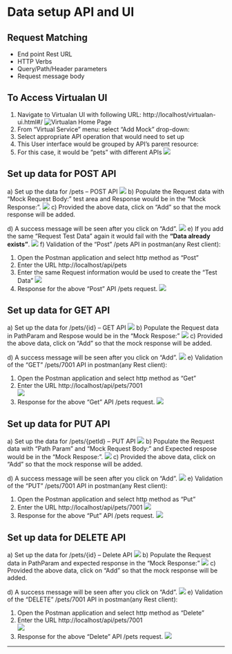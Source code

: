 # Data setup API and UI

## Request Matching
* End point Rest URL
* HTTP Verbs
* Query/Path/Header parameters
* Request message body

## To Access Virtualan UI
1)	Navigate to Virtualan UI with following URL: http://localhost/virtualan-ui.html#/
    ![Virtualan Home Page](https://raw.githubusercontent.com/virtualansoftware/virtualan/master/modules/virtualan-plugin/src/main/resources/META-INF/resources/static/img/tutorials/Home..png)
2)	From “Virtual Service” menu:  select “Add Mock” drop-down:
3)	Select appropriate API operation  that would need to set up
4)	This User interface would be grouped by API’s parent resource:
5)	For this case, it would be “pets” with different APIs
    ![](https://raw.githubusercontent.com/virtualansoftware/virtualan/master/modules/virtualan-plugin/src/main/resources/META-INF/resources/static/img/tutorials/Add_mock.png)
 
## 	Set up data for POST API
a)	Set up the data for /pets – POST API
    ![](https://raw.githubusercontent.com/virtualansoftware/virtualan/master/modules/virtualan-plugin/src/main/resources/META-INF/resources/static/img/tutorials/Post/Post_1.png)
b)	Populate the Request data with “Mock Request Body:”  test area and Response would be in the “Mock Response:”.
    ![](https://raw.githubusercontent.com/elan-venture/virtualan/blob/virtualan-changes/modules/virtualan-plugin/src/main/resources/META-INF/resources/static/img/tutorials/Post/Post_2.png)
c)	Provided the above data, click on “Add” so that the mock response will be added.

d)	A success message will be seen after you click on “Add”.
    ![](https://raw.githubusercontent.com/virtualansoftware/virtualan/master/modules/virtualan-plugin/src/main/resources/META-INF/resources/static/img/tutorials/Post/Post_3.png)
e)	If you add the same “Request Test Data” again it would fail with the **“Data already exists”**.
    ![](https://raw.githubusercontent.com/virtualansoftware/virtualan/master/modules/virtualan-plugin/src/main/resources/META-INF/resources/static/img/tutorials/Post/Post_4.png)
f)	Validation of the “Post” /pets API in postman(any Rest client):
1.	Open the Postman application and select http method as “Post”
2.	Enter the URL http://localhost/api/pets  
3.	Enter the same Request information would be used to create the “Test Data”
    ![](https://raw.githubusercontent.com/virtualansoftware/virtualan/master/modules/virtualan-plugin/src/main/resources/META-INF/resources/static/img/tutorials/Post/Post_5.png)
4.	Response for the above “Post” API /pets request. 
    ![](https://raw.githubusercontent.com/virtualansoftware/virtualan/master/modules/virtualan-plugin/src/main/resources/META-INF/resources/static/img/tutorials/Post/Post_6.png)
 
## 	Set up data for GET API
a)	Set up the data for /pets/{id} – GET API 
    ![](https://raw.githubusercontent.com/virtualansoftware/virtualan/master/modules/virtualan-plugin/src/main/resources/META-INF/resources/static/img/tutorials/Get/Get_1.png)
b)	Populate the Request data in PathParam and Respose would be in the “Mock Respose:”
    ![](https://raw.githubusercontent.com/virtualansoftware/virtualan/master/modules/virtualan-plugin/src/main/resources/META-INF/resources/static/img/tutorials/Get/Get_2.png)
c)	Provided the above data, click on “Add” so that the mock response will be added.

d)	A success message will be seen after you click on “Add”.
    ![](https://raw.githubusercontent.com/virtualansoftware/virtualan/master/modules/virtualan-plugin/src/main/resources/META-INF/resources/static/img/tutorials/Get/Get_3.png)
e)	Validation of the “GET” /pets/7001 API in postman(any Rest client):
1.	Open the Postman application and select http method as “Get”
2.	Enter the URL http://localhost/api/pets/7001  
    ![](https://raw.githubusercontent.com/virtualansoftware/virtualan/master/modules/virtualan-plugin/src/main/resources/META-INF/resources/static/img/tutorials/Get/Get_4.png)
3.	Response for the above “Get” API /pets request. 
    ![](https://raw.githubusercontent.com/virtualansoftware/virtualan/master/modules/virtualan-plugin/src/main/resources/META-INF/resources/static/img/tutorials/Get/Get_5.png)
 
##	Set up data for PUT API
a)	Set up the data for /pets/{petId} – PUT API
    ![](https://raw.githubusercontent.com/virtualansoftware/virtualan/master/modules/virtualan-plugin/src/main/resources/META-INF/resources/static/img/tutorials/Put/Put_1.png)
b)	Populate the Request data with “Path Param” and “Mock Request Body:”  and Expected respose would be in the “Mock Respose:”.
    ![](https://raw.githubusercontent.com/virtualansoftware/virtualan/master/modules/virtualan-plugin/src/main/resources/META-INF/resources/static/img/tutorials/Put/Put_2.png)
c)	Provided the above data, click on “Add” so that the mock response will be added.

d)	A success message will be seen after you click on “Add”.
    ![](https://raw.githubusercontent.com/virtualansoftware/virtualan/master/modules/virtualan-plugin/src/main/resources/META-INF/resources/static/img/tutorials/Put/Put_3.png)
e)	Validation of the “PUT” /pets/7001 API in postman(any Rest client):
1.	Open the Postman application and select http method as “Put”
2.	Enter the URL http://localhost/api/pets/7001
    ![](https://raw.githubusercontent.com/virtualansoftware/virtualan/master/modules/virtualan-plugin/src/main/resources/META-INF/resources/static/img/tutorials/Put/Put_4.png)
3.	Response for the above “Put” API /pets request. 
    ![](https://raw.githubusercontent.com/virtualansoftware/virtualan/master/modules/virtualan-plugin/src/main/resources/META-INF/resources/static/img/tutorials/Put/Put_5.png)
 
## 	Set up data for DELETE API
a)	Set up the data for /pets/{id} – Delete API 
    ![](https://raw.githubusercontent.com/virtualansoftware/virtualan/master/modules/virtualan-plugin/src/main/resources/META-INF/resources/static/img/tutorials/Delete/Delete_1.png)
b)	Populate the Request data in PathParam and expected response in the “Mock Response:”
    ![](https://raw.githubusercontent.com/virtualansoftware/virtualan/master/modules/virtualan-plugin/src/main/resources/META-INF/resources/static/img/tutorials/Delete/Delete_2.png)
c)	Provided the above data, click on “Add” so that the mock response will be added.

d)	A success message will be seen after you click on “Add”.
    ![](https://raw.githubusercontent.com/virtualansoftware/virtualan/master/modules/virtualan-plugin/src/main/resources/META-INF/resources/static/img/tutorials/Delete/Delete_3.png)
e)	Validation of the “DELETE” /pets/7001 API in postman(any Rest client):
1.	Open the Postman application and select http method as “Delete”
2.	Enter the URL http://localhost/api/pets/7001  
    ![](https://raw.githubusercontent.com/virtualansoftware/virtualan/master/modules/virtualan-plugin/src/main/resources/META-INF/resources/static/img/tutorials/Delete/Delete_4.png)
3.	Response for the above “Delete” API /pets request. 
    ![](https://raw.githubusercontent.com/virtualansoftware/virtualan/master/modules/virtualan-plugin/src/main/resources/META-INF/resources/static/img/tutorials/Delete/Delete_5.png)

----